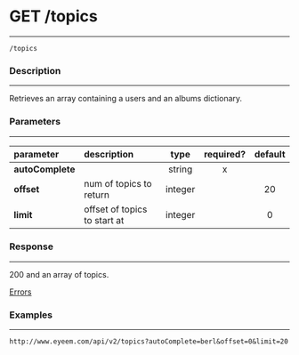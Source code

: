 # GET /topics    
***
`/topics`

### Description
***
Retrieves an array containing a users and an albums dictionary.

### Parameters
***

|parameter| description| type |required? |default|
|:---------|:--------------|:----------:|:------------:|:------------:|
|**autoComplete**||string|x||
|**offset**|num of topics to return|integer||20|
|**limit**|offset of topics to start at|integer||0|

### Response
***


200 and an array of topics.

[Errors](../../resources/errors.md)
### Examples
***

`http://www.eyeem.com/api/v2/topics?autoComplete=berl&offset=0&limit=20`


